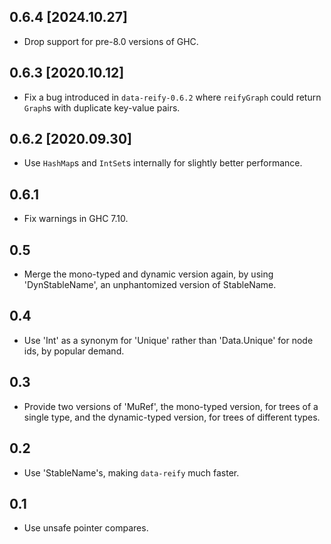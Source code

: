 ## 0.6.4 [2024.10.27]
* Drop support for pre-8.0 versions of GHC.

## 0.6.3 [2020.10.12]
* Fix a bug introduced in `data-reify-0.6.2` where `reifyGraph` could return
  `Graph`s with duplicate key-value pairs.

## 0.6.2 [2020.09.30]
* Use `HashMap`s and `IntSet`s internally for slightly better performance.

## 0.6.1
* Fix warnings in GHC 7.10.

## 0.5
* Merge the mono-typed and dynamic version again, by using 'DynStableName', an
  unphantomized version of StableName.

## 0.4
* Use 'Int' as a synonym for 'Unique' rather than 'Data.Unique' for node ids,
  by popular demand.

## 0.3
* Provide two versions of 'MuRef', the mono-typed version, for trees of a
  single type, and the dynamic-typed version, for trees of different types.

## 0.2
* Use 'StableName's, making `data-reify` much faster.

## 0.1
* Use unsafe pointer compares.
